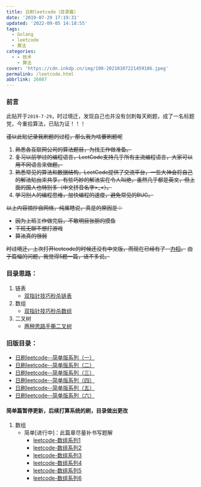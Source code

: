 ```yaml
---
title: 日刷leetcode（目录篇）
date: '2019-07-29 17:19:31'
updated: '2022-09-05 14:18:55'
tags:
  - Golang
  - leetcode
  - 算法
categories:
  - - 技术
    - 算法
cover: 'https://cdn.inkdp.cn/img/100-20210107221459186.jpeg'
permalink: /leetcode.html
abbrlink: 26087
---
```

### 前言

此贴开于`2019-7-29`，时过境迁，发现自己也并没有剑刺每天刷题，成了一名标题党，今重拾算法，已贴为证！！！

~~谨以此贴记录我刷题的过程，那么我为啥要刷题呢~~

1. ~~熟悉各互联网公司的算法题目，为找工作做准备。~~
2. ~~复习以前学过的编程语言，LeetCode支持几乎所有主流编程语言，大家可以用不同语言来做题。~~
3. ~~熟悉常见的算法和数据结构，LeetCode提供了交流平台，一些大神会将自己的解法贴出来共享，有些巧妙的解法实在令人叫绝，虽然几乎都是英文，但上面的国人也特别多（中文拼音名字>_<）。~~
4. ~~学习别人的编程思维，加快编程的速度，避免常见的BUG。~~

~~以上内容摘抄自网络，纯属瞎说，真是的原因是：~~

* ~~因为上班工作做完后，不敢明目张胆的摸鱼~~
* ~~下班无聊不想打游戏~~
* ~~算法真的很弱~~

~~时过境迁，上次打开leetcode的时候还没有中文版，而现在已经有了--[力扣](https://leetcode-cn.com/)。~~
~~由于篇幅的问题，我觉得5题一篇，话不多说。~~

### 目录思路：

1. 链表
    - [双指针技巧秒杀链表](skill/algorithm/13378.html)
2. 数组
    - [双指针技巧秒杀数组](skill/algorithm/17874.html)
3. 二叉树
    - [两种思路手撕二叉树](skill/algorithm/14521.html)

### 旧版目录：

* [日刷leetcode--简单版系列（一）](https://inkdp.cn/leetcode1.html)
* [日刷leetcode--简单版系列（二）](https://inkdp.cn/leetcode2.html)
* [日刷leetcode--简单版系列（三）](https://inkdp.cn/leetcode3.html)
* [日刷leetcode--简单版系列（四）](https://inkdp.cn/leetcode4.html)
* [日刷leetcode--简单版系列（五）](https://inkdp.cn/leetcode5.html)
* [日刷leetcode--简单版系列（六）](https://inkdp.cn/leetcode6.html)

#### 简单篇暂停更新，后续打算系统的刷，目录做出更改

1. 数组
   * 简单[进行中]：此篇章尽量补书写题解
     * [leetcode-数组系列1](/leetcode_array1.html)
     * [leetcode-数组系列2](/skill/algorithm/51727.html)
     * [leetcode-数组系列3](/skill/algorithm/56303.html)
     * [leetcode-数组系列4](/skill/algorithm/6574.html)
     * [leetcode-数组系列5](/skill/algorithm/55663.html)
     * [leetcode-数组系列6](/skill/algorithm/55343.html)
